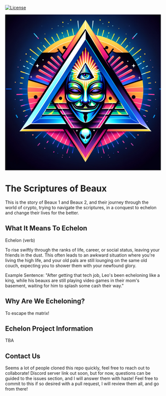 [![License](https://img.shields.io/badge/license-GPL--3.0-blue)](https://opensource.org/licenses/GPL-3.0)

![Echelon](https://raw.githubusercontent.com/rvnminers-A-and-N/The-Scriptures-of-Beaux/main/resources/img/Echelon/Echelon.png)

# The Scriptures of Beaux
This is the story of Beaux 1 and Beaux 2, and their journey through the world of crypto, trying to navigate the scriptures, in a conquest to echelon and change their lives for the better.

## What It Means To Echelon
Echelon (verb)

To rise swiftly through the ranks of life, career, or social status, leaving your friends in the dust. This often leads to an awkward situation where you're living the high life, and your old pals are still lounging on the same old couch, expecting you to shower them with your newfound glory.

Example Sentence: "After getting that tech job, Leo's been echeloning like a king, while his beauxs are still playing video games in their mom's basement, waiting for him to splash some cash their way."

## Why Are We Echeloning?
To escape the matrix!

## Echelon Project Information
TBA

## Contact Us
Seems a lot of people cloned this repo quickly, feel free to reach out to collaborate! Discord server link out soon, but for now, questions can be guided to the issues section, and I will answer them with haste! Feel free to commit to this if so desired with a pull request, I will review them all, and go from there!